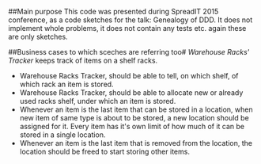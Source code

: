 ##Main purpose
This code was presented during SpreadIT 2015 conference, as a code sketches for the talk: Genealogy of DDD.
It does not implement whole problems, it does not contain any tests etc. again these are only sketches. 

##Business cases to which sceches are referring too#
*Warehouse Racks' Tracker* keeps track of items on a shelf racks.

 - Warehouse Racks Tracker, should be able to tell, on which shelf, of which rack an item is stored.
 - Warehouse Racks Tracker, should be able to allocate new or already used racks shelf, under which an item is stored.
 - Whenever an item is the last item that can be stored in a location, when new item of same type is about to be stored, 
 a new location should be assigned for it. Every item has it's own limit of how much of it can be stored in a single location.
 - Whenever an item is the last item that is removed from the location, the location should be freed to start storing 
 other items.